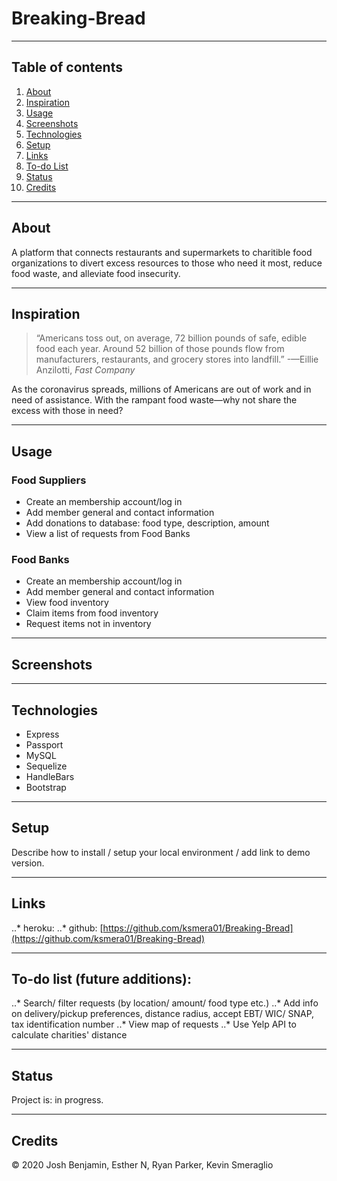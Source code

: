 # Breaking-Bread

------------------
## Table of contents

1. [About](#about)
2. [Inspiration](#inspiration)
3. [Usage](#usage)
4. [Screenshots](#screenshots)
5. [Technologies](#technologies)
6. [Setup](#setup)
7. [Links](#links)
8. [To-do List](#todo)
9. [Status](#status)
10. [Credits](#credits)

------------------
## About <a name="about"></a>

A platform that connects restaurants and supermarkets to charitible food organizations to divert excess resources to those who need it most, reduce food waste, and alleviate food insecurity. 

------------------
## Inspiration <a name="inspiration"></a>

> “Americans toss out, on average, 72 billion pounds of safe, edible food each year. Around 52 billion of those pounds flow from manufacturers, restaurants, and grocery stores into landfill.” -—Eillie Anzilotti, *Fast Company*

As the coronavirus spreads, millions of Americans are out of work and in need of assistance. With the rampant food waste—why not share the excess with those in need?

------------------
## Usage <a name="usage"></a>

### Food Suppliers
* Create an membership account/log in
* Add member general and contact information
* Add donations to database: food type, description, amount
* View a list of requests from Food Banks

### Food Banks
* Create an membership account/log in
* Add member general and contact information
* View food inventory
* Claim items from food inventory
* Request items not in inventory

------------------
## Screenshots <a name="screenshots"></a>


------------------
## Technologies <a name="technologies"></a>

* Express
* Passport
* MySQL
* Sequelize
* HandleBars
* Bootstrap

------------------
## Setup <a name="setup"></a>

Describe how to install / setup your local environment / add link to demo version.

------------------
## Links <a name="links"></a>

..* heroku:
..* github: [https://github.com/ksmera01/Breaking-Bread](https://github.com/ksmera01/Breaking-Bread)

------------------
## To-do list (future additions): <a name="todo"></a>

..* Search/ filter requests (by location/ amount/ food type etc.)
..* Add info on delivery/pickup preferences, distance radius, accept EBT/ WIC/ SNAP, tax identification number
..* View map of requests
..* Use Yelp API to calculate charities' distance

------------------
## Status <a name="status"></a>

Project is: in progress.

------------------
## Credits <a name="credits"></a>

© 2020 Josh Benjamin, Esther N, Ryan Parker, Kevin Smeraglio

 
